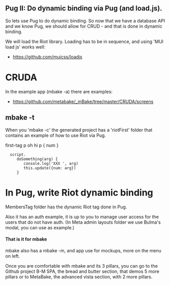## Pug II: Do dynamic binding via Pug (and load.js).

So lets use Pug to do dynamic binding.
So now that we have a database API and we know Pug, we should allow for CRUD - and that is done in dynamic binding.

We will load the Riot library. Loading has to be in sequence, and using 'MUI load js' works well:
- https://github.com/muicss/loadjs

# CRUDA

In the example app (mbake -a) there are examples:
- https://github.com/metabake/_mBake/tree/master/CRUDA/screens



## mbake -t

When you 'mbake -c' the generated project has a 'riotFirst' folder that contains an example of how to use Riot via Pug.


   first-tag
      p oh hi
      p { num }

      script.
         doSomething(arg) {
            console.log('XXX ', arg)
            this.update({num: arg})
         }


# In Pug, write Riot dynamic binding

MembersTag folder has the dynamic Riot tag done in Pug.

Also it has an auth example, it is up to you to manage user access for
the users that do not have auth.
(In Meta admin layouts folder we use Bulma's modal, you can use as example.)


#### That is it for mbake

mbake also has a mbake -m, and app use for mockups, more on the menu on left.

Once you are comfortable with mbake and its 3 pillars, you can go to the Github project
B-M SPA, the bread and butter section, that demos 5 more pillars
or to
MetaBake, the advanced vista section, with 2 more pillars.



